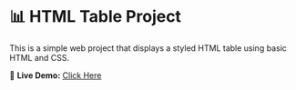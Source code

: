 # 📊 HTML Table Project

This is a simple web project that displays a styled HTML table using basic HTML and CSS.

🔗 **Live Demo:** [Click Here](https://RITESHJHA2244.github.io/web-mini-projects/index.html)

